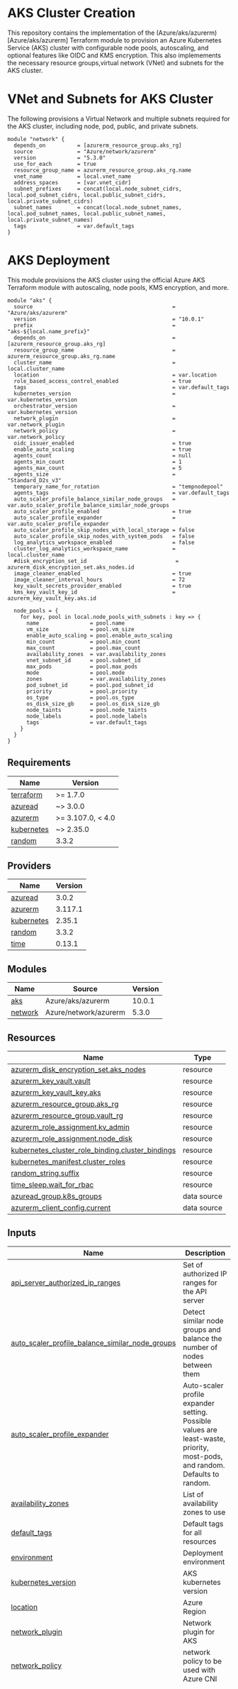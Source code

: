 # AKS Cluster Creation
This repository contains the implementation of the (Azure/aks/azurerm)[Azure/aks/azurerm] Terraform module to provision an Azure Kubernetes Service (AKS) cluster with configurable node pools, autoscaling, and optional features like OIDC and KMS encryption. This also implemements the necessary resource groups,virtual network (VNet) and subnets for the AKS cluster.

# VNet and Subnets for AKS Cluster
The following provisions a Virtual Network and multiple subnets required for the AKS cluster, including node, pod, public, and private subnets.
```hcl
module "network" {
  depends_on          = [azurerm_resource_group.aks_rg]
  source              = "Azure/network/azurerm"
  version             = "5.3.0"
  use_for_each        = true
  resource_group_name = azurerm_resource_group.aks_rg.name
  vnet_name           = local.vnet_name
  address_spaces      = [var.vnet_cidr]
  subnet_prefixes     = concat(local.node_subnet_cidrs, local.pod_subnet_cidrs, local.public_subnet_cidrs, local.private_subnet_cidrs)
  subnet_names        = concat(local.node_subnet_names, local.pod_subnet_names, local.public_subnet_names, local.private_subnet_names)
  tags                = var.default_tags
}
```

# AKS Deployment
This module provisions the AKS cluster using the official Azure AKS Terraform module with autoscaling, node pools, KMS encryption, and more.
```hcl
module "aks" {
  source                                            = "Azure/aks/azurerm"
  version                                           = "10.0.1"
  prefix                                            = "aks-${local.name_prefix}"
  depends_on                                        = [azurerm_resource_group.aks_rg]
  resource_group_name                               = azurerm_resource_group.aks_rg.name
  cluster_name                                      = local.cluster_name
  location                                          = var.location
  role_based_access_control_enabled                 = true
  tags                                              = var.default_tags
  kubernetes_version                                = var.kubernetes_version
  orchestrator_version                              = var.kubernetes_version
  network_plugin                                    = var.network_plugin
  network_policy                                    = var.network_policy
  oidc_issuer_enabled                               = true
  enable_auto_scaling                               = true
  agents_count                                      = null
  agents_min_count                                  = 1
  agents_max_count                                  = 5
  agents_size                                       = "Standard_D2s_v3"
  temporary_name_for_rotation                       = "tempnodepool"
  agents_tags                                       = var.default_tags
  auto_scaler_profile_balance_similar_node_groups   = var.auto_scaler_profile_balance_similar_node_groups
  auto_scaler_profile_enabled                       = true
  auto_scaler_profile_expander                      = var.auto_scaler_profile_expander
  auto_scaler_profile_skip_nodes_with_local_storage = false
  auto_scaler_profile_skip_nodes_with_system_pods   = false
  log_analytics_workspace_enabled                   = false
  cluster_log_analytics_workspace_name              = local.cluster_name
  #disk_encryption_set_id                            = azurerm_disk_encryption_set.aks_nodes.id
  image_cleaner_enabled                             = true
  image_cleaner_interval_hours                      = 72
  key_vault_secrets_provider_enabled                = true
  kms_key_vault_key_id                              = azurerm_key_vault_key.aks.id

  node_pools = {
    for key, pool in local.node_pools_with_subnets : key => {
      name                = pool.name
      vm_size             = pool.vm_size
      enable_auto_scaling = pool.enable_auto_scaling
      min_count           = pool.min_count
      max_count           = pool.max_count
      availability_zones  = var.availability_zones
      vnet_subnet_id      = pool.subnet_id
      max_pods            = pool.max_pods
      mode                = pool.mode
      zones               = var.availability_zones
      pod_subnet_id       = pool.pod_subnet_id
      priority            = pool.priority
      os_type             = pool.os_type
      os_disk_size_gb     = pool.os_disk_size_gb
      node_taints         = pool.node_taints
      node_labels         = pool.node_labels
      tags                = var.default_tags
    }
  }
}
````


<!-- BEGINNING OF PRE-COMMIT-TERRAFORM DOCS HOOK -->
## Requirements

| Name | Version |
|------|---------|
| <a name="requirement_terraform"></a> [terraform](#requirement\_terraform) | >= 1.7.0 |
| <a name="requirement_azuread"></a> [azuread](#requirement\_azuread) | ~> 3.0.0 |
| <a name="requirement_azurerm"></a> [azurerm](#requirement\_azurerm) | >= 3.107.0, < 4.0 |
| <a name="requirement_kubernetes"></a> [kubernetes](#requirement\_kubernetes) | ~> 2.35.0 |
| <a name="requirement_random"></a> [random](#requirement\_random) | 3.3.2 |

## Providers

| Name | Version |
|------|---------|
| <a name="provider_azuread"></a> [azuread](#provider\_azuread) | 3.0.2 |
| <a name="provider_azurerm"></a> [azurerm](#provider\_azurerm) | 3.117.1 |
| <a name="provider_kubernetes"></a> [kubernetes](#provider\_kubernetes) | 2.35.1 |
| <a name="provider_random"></a> [random](#provider\_random) | 3.3.2 |
| <a name="provider_time"></a> [time](#provider\_time) | 0.13.1 |

## Modules

| Name | Source | Version |
|------|--------|---------|
| <a name="module_aks"></a> [aks](#module\_aks) | Azure/aks/azurerm | 10.0.1 |
| <a name="module_network"></a> [network](#module\_network) | Azure/network/azurerm | 5.3.0 |

## Resources

| Name | Type |
|------|------|
| [azurerm_disk_encryption_set.aks_nodes](https://registry.terraform.io/providers/hashicorp/azurerm/latest/docs/resources/disk_encryption_set) | resource |
| [azurerm_key_vault.vault](https://registry.terraform.io/providers/hashicorp/azurerm/latest/docs/resources/key_vault) | resource |
| [azurerm_key_vault_key.aks](https://registry.terraform.io/providers/hashicorp/azurerm/latest/docs/resources/key_vault_key) | resource |
| [azurerm_resource_group.aks_rg](https://registry.terraform.io/providers/hashicorp/azurerm/latest/docs/resources/resource_group) | resource |
| [azurerm_resource_group.vault_rg](https://registry.terraform.io/providers/hashicorp/azurerm/latest/docs/resources/resource_group) | resource |
| [azurerm_role_assignment.kv_admin](https://registry.terraform.io/providers/hashicorp/azurerm/latest/docs/resources/role_assignment) | resource |
| [azurerm_role_assignment.node_disk](https://registry.terraform.io/providers/hashicorp/azurerm/latest/docs/resources/role_assignment) | resource |
| [kubernetes_cluster_role_binding.cluster_bindings](https://registry.terraform.io/providers/hashicorp/kubernetes/latest/docs/resources/cluster_role_binding) | resource |
| [kubernetes_manifest.cluster_roles](https://registry.terraform.io/providers/hashicorp/kubernetes/latest/docs/resources/manifest) | resource |
| [random_string.suffix](https://registry.terraform.io/providers/hashicorp/random/3.3.2/docs/resources/string) | resource |
| [time_sleep.wait_for_rbac](https://registry.terraform.io/providers/hashicorp/time/latest/docs/resources/sleep) | resource |
| [azuread_group.k8s_groups](https://registry.terraform.io/providers/hashicorp/azuread/latest/docs/data-sources/group) | data source |
| [azurerm_client_config.current](https://registry.terraform.io/providers/hashicorp/azurerm/latest/docs/data-sources/client_config) | data source |

## Inputs

| Name | Description | Type | Default | Required |
|------|-------------|------|---------|:--------:|
| <a name="input_api_server_authorized_ip_ranges"></a> [api\_server\_authorized\_ip\_ranges](#input\_api\_server\_authorized\_ip\_ranges) | Set of authorized IP ranges for the API server | `set(string)` | `[]` | no |
| <a name="input_auto_scaler_profile_balance_similar_node_groups"></a> [auto\_scaler\_profile\_balance\_similar\_node\_groups](#input\_auto\_scaler\_profile\_balance\_similar\_node\_groups) | Detect similar node groups and balance the number of nodes between them | `bool` | `false` | no |
| <a name="input_auto_scaler_profile_expander"></a> [auto\_scaler\_profile\_expander](#input\_auto\_scaler\_profile\_expander) | Auto-scaler profile expander setting. Possible values are least-waste, priority, most-pods, and random. Defaults to random. | `string` | `"random"` | no |
| <a name="input_availability_zones"></a> [availability\_zones](#input\_availability\_zones) | List of availability zones to use | `list(string)` | `[]` | no |
| <a name="input_default_tags"></a> [default\_tags](#input\_default\_tags) | Default tags for all resources | `map(string)` | `{}` | no |
| <a name="input_environment"></a> [environment](#input\_environment) | Deployment environment | `string` | `""` | no |
| <a name="input_kubernetes_version"></a> [kubernetes\_version](#input\_kubernetes\_version) | AKS kubernetes version | `string` | `""` | no |
| <a name="input_location"></a> [location](#input\_location) | Azure Region | `string` | `""` | no |
| <a name="input_network_plugin"></a> [network\_plugin](#input\_network\_plugin) | Network plugin for AKS | `string` | `""` | no |
| <a name="input_network_policy"></a> [network\_policy](#input\_network\_policy) | network policy to be used with Azure CNI | `string` | `""` | no |
| <a name="input_node_pools"></a> [node\_pools](#input\_node\_pools) | Map of node pools with configuration | <pre>map(object({<br/>    name                = string<br/>    vm_size             = string<br/>    enable_auto_scaling = bool<br/>    min_count           = number<br/>    max_count           = number<br/>    node_taints         = list(string)<br/>    os_disk_size_gb     = number<br/>    max_pods            = number<br/>    mode                = string<br/>    priority            = string<br/>    os_type             = string<br/>    node_labels         = map(string)<br/>  }))</pre> | `{}` | no |
| <a name="input_subscription_id"></a> [subscription\_id](#input\_subscription\_id) | Azure Subscription ID | `string` | `""` | no |
| <a name="input_vault_name"></a> [vault\_name](#input\_vault\_name) | name for key vault | `string` | `"kv-cluster"` | no |
| <a name="input_vnet_cidr"></a> [vnet\_cidr](#input\_vnet\_cidr) | CIDR block for the Virtual Network | `string` | `""` | no |

## Outputs

No outputs.
<!-- END OF PRE-COMMIT-TERRAFORM DOCS HOOK -->
